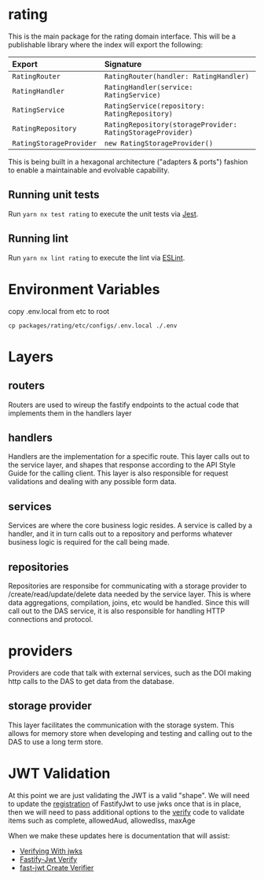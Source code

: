 # rating

This is the main package for the rating domain interface. This will be a
publishable library where the index will export the following:

| Export                  | Signature                                                  |
| :---------------------- | :--------------------------------------------------------- |
| `RatingRouter`          | `RatingRouter(handler: RatingHandler)`                     |
| `RatingHandler`         | `RatingHandler(service: RatingService)`                    |
| `RatingService`         | `RatingService(repository: RatingRepository)`              |
| `RatingRepository`      | `RatingRepository(storageProvider: RatingStorageProvider)` |
| `RatingStorageProvider` | `new RatingStorageProvider()`                              |

This is being built in a hexagonal architecture ("adapters & ports") fashion
to enable a maintainable and evolvable capability.

## Running unit tests

Run `yarn nx test rating` to execute the unit tests via [Jest](https://jestjs.io).

## Running lint

Run `yarn nx lint rating` to execute the lint via [ESLint](https://eslint.org/).

# Environment Variables

copy .env.local from etc to root

```
cp packages/rating/etc/configs/.env.local ./.env
```

# Layers

## routers

Routers are used to wireup the fastify endpoints to the actual code that implements them in the handlers layer

## handlers

Handlers are the implementation for a specific route. This layer calls out to the service layer, and shapes that response according to the API Style Guide for the calling client. This layer is also responsible for request validations and dealing with any possible form data.

## services

Services are where the core business logic resides. A service is called by a handler, and it in turn calls out to a repository and performs whatever business logic is required for the call being made.

## repositories

Repositories are responsibe for communicating with a storage provider to /create/read/update/delete data needed by the service layer. This is where data aggregations, compilation, joins, etc would be handled. Since this will call out to the DAS service, it is also responsible for handling HTTP connections and protocol.

# providers

Providers are code that talk with external services, such as the DOI making http calls to the DAS to get data from the database.

## storage provider

This layer facilitates the communication with the storage system. This allows for memory store when developing and testing and calling out to the DAS to use a long term store.

# JWT Validation

At this point we are just validating the JWT is a valid "shape". We will need to update the [registration](https://github.com/procter-gamble/apip-mktpl-das-rating/blob/main/src/providers/jwt/jwtProvider.ts#L9) of FastifyJwt to use jwks once that is in place, then we will need to pass additional options to the [verify](https://github.com/procter-gamble/apip-mktpl-das-rating/blob/main/src/providers/jwt/jwtProvider.ts#L15) code to validate items such as complete, allowedAud, allowedIss, maxAge

When we make these updates here is documentation that will assist:

-   [Verifying With jwks](https://github.com/fastify/fastify-jwt#verifying-with-jwks)
-   [Fastify-Jwt Verify](https://github.com/fastify/fastify-jwt#verify)
-   [fast-jwt Create Verifier](https://github.com/nearform/fast-jwt#createverifier)
